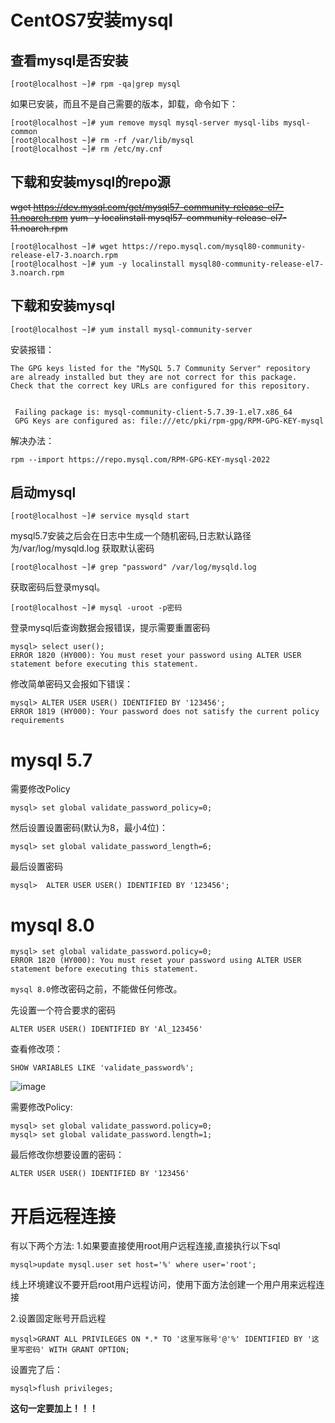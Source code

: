 # CentOS7安装mysql

## 查看mysql是否安装
```
[root@localhost ~]# rpm -qa|grep mysql
```
如果已安装，而且不是自己需要的版本，卸载，命令如下：
```
[root@localhost ~]# yum remove mysql mysql-server mysql-libs mysql-common
[root@localhost ~]# rm -rf /var/lib/mysql
[root@localhost ~]# rm /etc/my.cnf
```
## 下载和安装mysql的repo源

~~wget https://dev.mysql.com/get/mysql57-community-release-el7-11.noarch.rpm~~
~~yum -y localinstall mysql57-community-release-el7-11.noarch.rpm~~
```
[root@localhost ~]# wget https://repo.mysql.com/mysql80-community-release-el7-3.noarch.rpm
[root@localhost ~]# yum -y localinstall mysql80-community-release-el7-3.noarch.rpm
```
## 下载和安装mysql
```
[root@localhost ~]# yum install mysql-community-server
```

安装报错：

```
The GPG keys listed for the "MySQL 5.7 Community Server" repository are already installed but they are not correct for this package.
Check that the correct key URLs are configured for this repository.


 Failing package is: mysql-community-client-5.7.39-1.el7.x86_64
 GPG Keys are configured as: file:///etc/pki/rpm-gpg/RPM-GPG-KEY-mysql
```

解决办法：

```
rpm --import https://repo.mysql.com/RPM-GPG-KEY-mysql-2022
```


## 启动mysql
```
[root@localhost ~]# service mysqld start
```
mysql5.7安装之后会在日志中生成一个随机密码,日志默认路径为/var/log/mysqld.log
获取默认密码
```
[root@localhost ~]# grep "password" /var/log/mysqld.log
```
获取密码后登录mysql。
```
[root@localhost ~]# mysql -uroot -p密码
```
登录mysql后查询数据会报错误，提示需要重置密码
```
mysql> select user();
ERROR 1820 (HY000): You must reset your password using ALTER USER statement before executing this statement.
```
修改简单密码又会报如下错误：
```
mysql> ALTER USER USER() IDENTIFIED BY '123456';
ERROR 1819 (HY000): Your password does not satisfy the current policy requirements
```

# mysql 5.7

需要修改Policy
```
mysql> set global validate_password_policy=0;
```
然后设置设置密码(默认为8，最小4位)：
```
mysql> set global validate_password_length=6;
```
最后设置密码
```
mysql>  ALTER USER USER() IDENTIFIED BY '123456';
```

# mysql 8.0

```
mysql> set global validate_password.policy=0;
ERROR 1820 (HY000): You must reset your password using ALTER USER statement before executing this statement.
```

  `mysql 8.0`修改密码之前，不能做任何修改。
  
先设置一个符合要求的密码

```
ALTER USER USER() IDENTIFIED BY 'Al_123456'
```
查看修改项：

```
SHOW VARIABLES LIKE 'validate_password%';
```

![image](https://user-images.githubusercontent.com/11553237/223953887-cd85b7b2-ebda-4d20-8b79-f3ab72aa0d8f.png)


需要修改Policy:

```
mysql> set global validate_password.policy=0;
mysql> set global validate_password.length=1;
```

最后修改你想要设置的密码：

```
ALTER USER USER() IDENTIFIED BY '123456'
```


# 开启远程连接
有以下两个方法:
1.如果要直接使用root用户远程连接,直接执行以下sql
```
mysql>update mysql.user set host='%' where user='root';
```
线上环境建议不要开启root用户远程访问，使用下面方法创建一个用户用来远程连接

2.设置固定账号开启远程
```
mysql>GRANT ALL PRIVILEGES ON *.* TO '这里写账号'@'%' IDENTIFIED BY '这里写密码' WITH GRANT OPTION;
```
设置完了后：
```
mysql>flush privileges;  
```
**这句一定要加上！！！**

